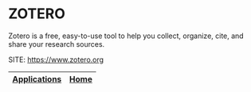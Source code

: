 # ZOTERO
 
 Zotero is a free, easy-to-use tool to help you collect,  organize, cite, and share your research sources.
 
 SITE: https://www.zotero.org

 | [Applications](https://portable-linux-apps.github.io/apps.html) | [Home](https://portable-linux-apps.github.io)
 | --- | --- |
